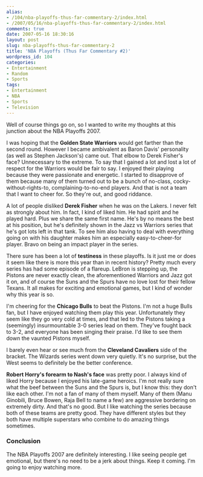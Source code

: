```yaml
---
alias:
- /104/nba-playoffs-thus-far-commentary-2/index.html
- /2007/05/16/nba-playoffs-thus-far-commentary-2/index.html
comments: true
date: 2007-05-16 18:30:16
layout: post
slug: nba-playoffs-thus-far-commentary-2
title: 'NBA Playoffs (Thus Far Commentary #2)'
wordpress_id: 104
categories:
- Entertainment
- Random
- Sports
tags:
- Entertainment
- NBA
- Sports
- Television
---
```


Well of course things go on, so I wanted to write my thoughts at this junction about the NBA Playoffs 2007.

I was hoping that the **Golden State Warriors** would get farther than the second round.  However I became ambivalent as Baron Davis' personality (as well as Stephen Jackson's) came out.  That elbow to Derek Fisher's face?  Unnecessary to the extreme.  To say that I gained a lot and lost a lot of respect for the Warriors would be fair to say.  I enjoyed their playing because they were passionate and energetic.  I started to disapprove of them because many of them turned out to be a bunch of no-class, cocky-without-rights-to, complaining-to-no-end players.  And that is not a team that I want to cheer for.  So they're out, and good riddance.

A lot of people disliked **Derek Fisher** when he was on the Lakers.  I never felt as strongly about him.  In fact, I kind of liked him.  He had spirit and he played hard.  Plus we share the same first name.  He's by no means the best at his position, but he's definitely shown in the Jazz vs Warriors series that he's got lots left in that tank.  To see him also having to deal with everything going on with his daughter makes him an especially easy-to-cheer-for player.  Bravo on being an impact player in the series.

There sure has been a lot of **testiness** in these playoffs.  Is it just me or does it seem like there is more this year than in recent history?  Pretty much every series has had some episode of a flareup.  LeBron is stepping up, the Pistons are never exactly clean, the aforementioned Warriors and Jazz got it on, and of course the Suns and the Spurs have no love lost for their fellow Texans.  It all makes for exciting and emotional games, but I kind of wonder why this year is so.

I'm cheering for the **Chicago Bulls** to beat the Pistons.  I'm not a huge Bulls fan, but I have enjoyed watching them play this year.  Unfortunately they seem like they go very cold at times, and that led to the Pistons taking a (seemingly) insurmountable 3-0 series lead on them.  They've fought back to 3-2, and everyone has been singing their praise.  I'd like to see them down the vaunted Pistons myself.

I barely even hear or see much from the **Cleveland Cavaliers** side of the bracket.  The Wizards series went down very quietly.  It's no surprise, but the West seems to definitely be the better conference.

**Robert Horry's forearm to Nash's face** was pretty poor.  I always kind of liked Horry because I enjoyed his late-game heroics.  I'm not really sure what the beef between the Suns and the Spurs is, but I know this: they don't like each other.  I'm not a fan of many of them myself.  Many of them (Manu Ginobili, Bruce Bowen, Raja Bell to name a few) are aggressive bordering on extremely dirty.  And that's no good.  But I like watching the series because both of these teams are pretty good.  They have different styles but they both have multiple superstars who combine to do amazing things sometimes.



### Conclusion


The NBA Playoffs 2007 are definitely interesting.  I like seeing people get emotional, but there's no need to be a jerk about things.  Keep it coming.  I'm going to enjoy watching more.
